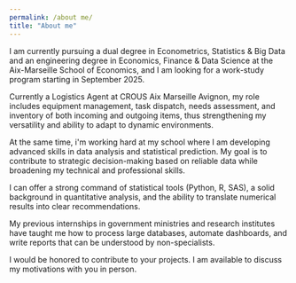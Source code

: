 ```yaml
---
permalink: /about me/
title: "About me"
---
```

I am currently pursuing a dual degree in Econometrics, Statistics & Big Data and an engineering degree in Economics, Finance & Data Science at the Aix-Marseille School of Economics, and I am looking for a work-study program starting in September 2025.

Currently a Logistics Agent at CROUS Aix Marseille Avignon, my role includes equipment management, task dispatch, needs assessment, and inventory of both incoming and outgoing items, thus strengthening my versatility and ability to adapt to dynamic environments.

At the same time, i'm working hard at my school where I am developing advanced skills in data analysis and statistical prediction. My goal is to contribute to strategic decision-making based on reliable data while broadening my technical and professional skills.

I can offer a strong command of statistical tools (Python, R, SAS), a solid background in quantitative analysis, and the ability to translate numerical results into clear recommendations. 

My previous internships in government ministries and research institutes have taught me how to process large databases, automate dashboards, and write reports that can be understood by non-specialists. 

I would be honored to contribute to your projects. I am available to discuss my motivations with you in person.

